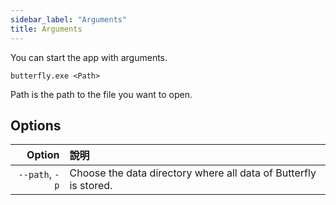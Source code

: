 ```yaml
---
sidebar_label: "Arguments"
title: Arguments
---
```


You can start the app with arguments.

`butterfly.exe <Path>`

Path is the path to the file you want to open.

## Options

|         Option | 說明                                                               |
| --------------:|:---------------------------------------------------------------- |
| `--path`, `-p` | Choose the data directory where all data of Butterfly is stored. |
